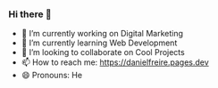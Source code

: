 ### Hi there 👋

- 🔭 I’m currently working on Digital Marketing
- 🌱 I’m currently learning Web Development
- 👯 I’m looking to collaborate on Cool Projects
- 📫 How to reach me: https://danielfreire.pages.dev
- 😄 Pronouns: He

<!--
**Dainelli/Dainelli** is a ✨ _special_ ✨ repository because its `README.md` (this file) appears on your GitHub profile.

Here are some ideas to get you started:

- 🔭 I’m currently working on ...
- 🌱 I’m currently learning ...
- 👯 I’m looking to collaborate on ...
- 🤔 I’m looking for help with ...
- 💬 Ask me about ...
- 📫 How to reach me: ...
- 😄 Pronouns: ...
- ⚡ Fun fact: ...
-->

